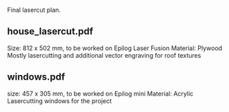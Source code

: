Final lasercut plan.

<h2>house_lasercut.pdf</h2> 
Size: 812 x 502 mm, to be worked on Epilog Laser Fusion
Material: Plywood
Mostly lasercutting and additional vector engraving for roof textures

<h2>windows.pdf</h2>
size: 457 x 305 mm, to be worked on Epilog mini
Material: Acrylic
Lasercutting windows for the project
